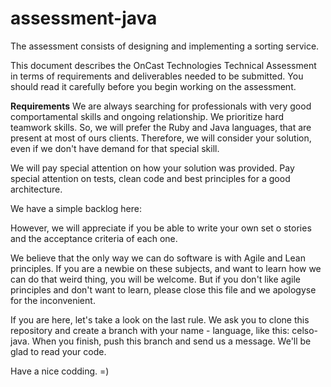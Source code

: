assessment-java
===============

The assessment consists of designing and implementing a sorting service.

This document describes the OnCast Technologies Technical Assessment in terms of requirements
and deliverables needed to be submitted. You should read it carefully before you begin working on
the assessment.

<b>Requirements</b>
We are always searching for professionals with very good comportamental skills and ongoing relationship. We prioritize hard teamwork skills. So, we
will prefer the Ruby and Java languages, that are present at most of ours clients. Therefore, we will consider your solution, even if we don't have
demand for that special skill.

We will pay special attention on how your solution was provided. Pay special attention on tests, clean code and best principles for a good architecture.

We have a simple backlog here:

However, we will appreciate if you be able to write your own set o stories and the acceptance criteria of each one.

We believe that the only way we can do software is with Agile and Lean principles. If you are a newbie on these subjects, and want to learn how we can do that weird
thing, you will be welcome. But if you don't like agile principles and don't want to learn, please close this file and we apologyse for the inconvenient.

If you are here, let's take a look on the last rule. We ask you to clone this repository and create a branch with your name - language, like this: celso-java.
When you finish, push this branch and send us a message. We'll be glad to read your code.

Have a nice codding. =)
